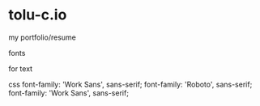 # tolu-c.io
my portfolio/resume

fonts
<link rel="preconnect" href="https://fonts.googleapis.com">
<link rel="preconnect" href="https://fonts.gstatic.com" crossorigin>
<link href="https://fonts.googleapis.com/css2?family=Work+Sans:ital,wght@0,300;0,400;0,500;0,600;0,700;1,300&display=swap" rel="stylesheet">

for text
<link rel="preconnect" href="https://fonts.googleapis.com">
<link rel="preconnect" href="https://fonts.gstatic.com" crossorigin>
<link href="https://fonts.googleapis.com/css2?family=Roboto:ital,wght@0,300;0,400;1,400&family=Work+Sans:ital,wght@0,300;0,400;0,500;0,600;0,700;1,300&display=swap" rel="stylesheet">

css
font-family: 'Work Sans', sans-serif;
font-family: 'Roboto', sans-serif;
font-family: 'Work Sans', sans-serif;
